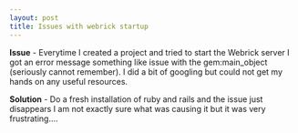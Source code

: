 ```yaml
---
layout: post
title: Issues with webrick startup
---
```


**Issue** \- Everytime I created a project and tried to start the Webrick server I got an error message something like issue with the gem:main\_object (seriously cannot remember). I did a bit of googling but could not get my hands on any useful resources.<br>

**Solution** \- Do a fresh installation of ruby and rails and the issue just disappears I am not exactly sure what was causing it but it was very frustrating....